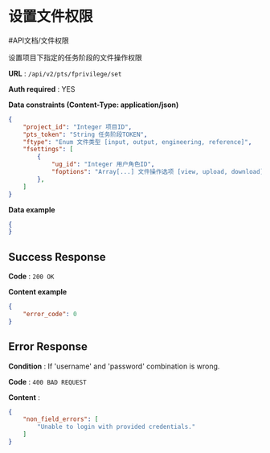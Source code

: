 # 设置文件权限
#API文档/文件权限 

设置项目下指定的任务阶段的文件操作权限

**URL** : `/api/v2/pts/fprivilege/set`

**Auth required** : YES

**Data constraints (Content-Type: application/json)**

```json
{
    "project_id": "Integer 项目ID",
    "pts_token": "String 任务阶段TOKEN",
    "ftype": "Enum 文件类型 [input, output, engineering, reference]",
    "fsettings": [
        {
            "ug_id": "Integer 用户角色ID",
            "foptions": "Array[...] 文件操作选项 [view, upload, download]",
        },
    ]
}
```

**Data example**

```json
{
}
```

## Success Response

**Code** : `200 OK`

**Content example**

```json
{
    "error_code": 0
}
```

## Error Response

**Condition** : If 'username' and 'password' combination is wrong.

**Code** : `400 BAD REQUEST`

**Content** :

```json
{
    "non_field_errors": [
        "Unable to login with provided credentials."
    ]
}
```
